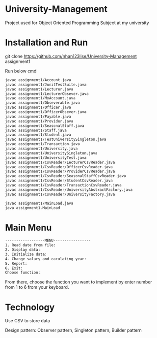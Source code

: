 # University-Management
Project used for Object Oriented Programming Subject at my university
# Installation and Run

git clone https://github.com/nhan123lise/University-Management assignment1

Run below cmd

```bash
javac assignment1/Account.java
javac assignment1/JunitTestSuite.java
javac assignment1/Lecturer.java
javac assignment1/LecturerObsever.java
javac assignment1/MyAccount.java
javac assignment1/Obseverable.java
javac assignment1/Officer.java
javac assignment1/OfficerObsever.java
javac assignment1/Payable.java
javac assignment1/Provider.java
javac assignment1/SeasonalStaff.java
javac assignment1/Staff.java
javac assignment1/Student.java
javac assignment1/TestUniversitySingleton.java 
javac assignment1/Transaction.java
javac assignment1/University.java
javac assignment1/UniversitySingleton.java
javac assignment1/UniversityTest.java
javac assignment1/CsvReader/LecturerCsvReader.java
javac assignment1/CsvReader/OfficerCsvReader.java
javac assignment1/CsvReader/ProviderCsvReader.java
javac assignment1/CsvReader/SeasonalStaffCsvReader.java
javac assignment1/CsvReader/StudentCsvReader.java
javac assignment1/CsvReader/TransactionCsvReader.java
javac assignment1/CsvReader/UniversityAbstractFactory.java
javac assignment1/CsvReader/UniversityFactory.java
```
```bash
javac assignment1/MainLoad.java
java assignment1.MainLoad
```
# Main Menu
```bash
------------------MENU-----------------
1. Read date from file: 
2. Display data: 
3. Initialize data: 
4. Change salary and caculating year: 
5. Report: 
6. Exit:  
Choose function:  
```
From there, choose the function you want to implement by enter number from 1 to 6 from your keyboard.

# Technology

Use CSV to store data

Design pattern: Observer pattern, Singleton pattern, Builder pattern

